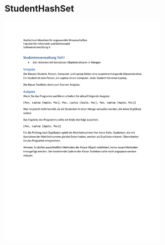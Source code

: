 # StudentHashSet

![Task](https://github.com/MarcoEberle/sd2-StudentHashSet/blob/master/Studenten.png)
